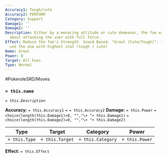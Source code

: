 ```yaml
---
Accuracy1: Tough/cute
Accuracy2: PERFORM
Category: Support
Damage1: ''
Damage2: ''
Description: Either by a menacing attitude or cute demeanor, the foe will be unsure
  about attacking the user with full force.
Effect: Reduce the foe's Strength. Sound Based. "Growl (Cute/Tough)", the user should
  use the one with highest stat (tough / cute)
Name: Growl
Power: 0
Target: All Foes
Type: Normal
---
```


#PokeroleSRD/Moves

### `= this.name`
*`= this.Description`*

**Accuracy:** `= this.Accuracy1` + `= this.Accuracy2`
**Damage:** `= this.Power` `= choice(length(this.Damage1)=0, "","\+ "+ this.Damage1)` `= choice(length(this.Damage2)=0, "","\+ "+ this.Damage2)`

| Type          | Target          | Category          | Power          |
| ------------- | --------------- | ----------------  | -------------- |
| `= this.Type` | `= this.Target` | `= this.Category` | `= this.Power` | 

**Effect:** `= this.Effect`